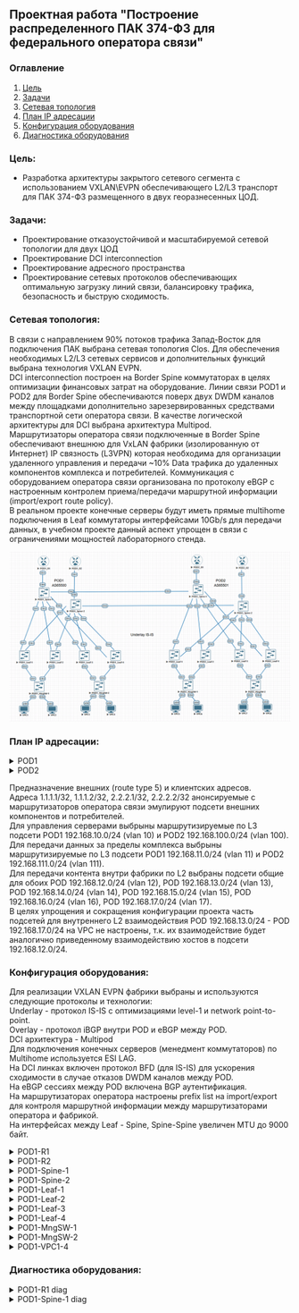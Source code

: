 ## Проектная работа "Построение распределенного ПАК 374-ФЗ для федерального оператора связи"

### Оглавление
1. [Цель](#цель)
2. [Задачи](#задачи)
3. [Сетевая топология](#Сетевая-топология)
4. [План IP адресации](#План-IP-адресации)
5. [Конфигурация оборудования](#Конфигурация-оборудования)
6. [Диагностика оборудования](#Диагностика-оборудования)

### Цель:
- Разработка архитектуры закрытого сетевого сегмента с использованием VXLAN\EVPN обеспечивающего L2/L3 транспорт для ПАК 374-ФЗ размещенного в двух георазнесенных ЦОД.

### Задачи:

- Проектирование отказоустойчивой и масштабируемой сетевой топологии для двух ЦОД
- Проектирование DCI interconnection 
- Проектирование адресного пространства
- Проектирование сетевых протоколов обеспечивающих оптимальную загрузку линий связи, балансировку трафика, безопасность и быструю сходимость.

### Сетевая топология:

В связи с направлением 90% потоков трафика Запад-Восток для подключения ПАК выбрана сетевая топология Clos. Для обеспечения необходимых L2/L3 сетевых сервисов и дополнительных функций выбрана технология VXLAN EVPN.<br>
DCI interconnection построен на Border Spine коммутаторах в целях оптимизации финансовых затрат на оборудование. Линии связи POD1 и POD2 для Border Spine обеспечиваются поверх двух DWDM каналов между площадками дополнительно зарезервированных средствами транспортной сети оператора связи. В качестве логической архитектуры для DCI выбрана архитектура Multipod.<br> 
Маршрутизаторы оператора связи подключенные в Border Spine обеспечивают внешнюю для VxLAN фабрики (изолированную от Интернет) IP связность (L3VPN) которая необходима для организации удаленного управления и передачи ~10% Data трафика до удаленных компонентов комплекса и потребителей. Коммуникация с оборудованием оператора связи организована по протоколу eBGP с настроенным контролем приема/передачи маршрутной информации (import/export route policy).<br> 
В реальном проекте конечные серверы будут иметь прямые multihome подключения в Leaf коммутаторы интерфейсами 10Gb/s для передачи данных, в учебном проекте данный аспект упрощен в связи с ограничениями мощностей лабораторного стенда.<br> 

![image](final_project.png)

### План IP адресации:

<details>
<summary> POD1 </summary>

Device|Interface|IP Address|Subnet Mask|Default GW
---|---|---|---|---
POD1-R-1|Lo1|1.1.1.1|255.255.255.255|-
-|Eth1|10.4.1.11|255.255.255.254|-
POD1-R-2|Lo1|1.1.1.2|255.255.255.255|-
-|Eth1|10.4.2.11|255.255.255.254|-
POD1-Spine-1|Lo1|10.0.1.0|255.255.255.255|-
-|Lo2|10.2.1.0|255.255.255.255|-
-|Eth1|10.4.1.0|255.255.255.254|-
-|Eth2|10.4.1.2|255.255.255.254|-
-|Eth3|10.4.1.4|255.255.255.254|-
-|Eth4|10.4.1.6|255.255.255.254|-
-|Eth5|10.4.1.8|255.255.255.254|-
-|Eth6|10.4.1.10|255.255.255.254|-
POD1-Spine-2|Lo1|10.0.2.0|255.255.255.255|-
-|Lo2|10.2.2.0|255.255.255.255|-
-|Eth1|10.4.2.0|255.255.255.254|-
-|Eth2|10.4.2.2|255.255.255.254|-
-|Eth3|10.4.2.4|255.255.255.254|-
-|Eth4|10.4.2.6|255.255.255.254|-
-|Eth5|10.4.2.8|255.255.255.254|-
-|Eth6|10.4.2.10|255.255.255.254|-
POD1-Leaf-1|Lo1|10.0.0.1|255.255.255.255|-
-|Lo2|10.2.0.1|255.255.255.255|-
-|Eth1|10.4.1.1|255.255.255.254|-
-|Eth2|10.4.2.1|255.255.255.254|-
-|vlan10|192.168.10.1|255.255.255.0|-
-|vlan11|192.168.11.1|255.255.255.0|-
POD1-Leaf-2|Lo1|10.0.0.2|255.255.255.255|-
-|Lo2|10.2.0.2|255.255.255.255|-
-|Eth1|10.4.1.3|255.255.255.254|-
-|Eth2|10.4.2.3|255.255.255.254|-
-|vlan10|192.168.10.1|255.255.255.0|-
-|vlan11|192.168.11.1|255.255.255.0|-
POD1-Leaf-3|Lo1|10.0.0.3|255.255.255.255|-
-|Lo2|10.2.0.3|255.255.255.255|-
-|Eth1|10.4.1.5|255.255.255.254|-
-|Eth2|10.4.2.5|255.255.255.254|-
-|vlan10|192.168.10.1|255.255.255.0|-
-|vlan11|192.168.11.1|255.255.255.0|-
POD1-Leaf-4|Lo1|10.0.0.4|255.255.255.255|-
-|Lo2|10.2.0.4|255.255.255.255|-
-|Eth1|10.4.1.7|255.255.255.254|-
-|Eth2|10.4.2.7|255.255.255.254|-
-|vlan10|192.168.10.1|255.255.255.0|-
-|vlan11|192.168.11.1|255.255.255.0|-
POD1-MngSW-1|vlan10|192.168.10.2|255.255.255.0|192.168.10.1
POD1-MngSW-2|vlan10|192.168.10.3|255.255.255.0|192.168.10.1
POD1-VPC1|Eth0|192.168.10.11|255.255.255.0|192.168.10.1
POD1-VPC2|Eth0|192.168.12.1|255.255.255.0|-
POD1-VPC3|Eth0|192.168.11.11|255.255.255.0|192.168.11.1
POD1-VPC4|Eth0|192.168.12.2|255.255.255.0|-
</details>

<details>
<summary> POD2 </summary>

Device|Interface|IP Address|Subnet Mask|Default GW
---|---|---|---|---
POD2-R-1|Lo1|2.2.2.1|255.255.255.255|-
-|Eth1|10.20.1.11|255.255.255.254|-
POD2-R-2|Lo1|2.2.2.2|255.255.255.255|-
-|Eth1|10.20.2.11|255.255.255.254|-
POD2-Spine-1|Lo1|10.16.1.0|255.255.255.255|-
-|Lo2|10.18.1.0|255.255.255.255|-
-|Eth1|10.20.1.0|255.255.255.254|-
-|Eth2|10.20.1.2|255.255.255.254|-
-|Eth3|10.20.1.4|255.255.255.254|-
-|Eth4|10.20.1.6|255.255.255.254|-
-|Eth5| 10.4.1.9|255.255.255.254|-
-|Eth6|10.20.1.10|255.255.255.254|-
POD2-Spine-2|Lo1|10.16.2.0|255.255.255.255|-
-|Lo2|10.18.2.0|255.255.255.255|-
-|Eth1|10.20.2.0|255.255.255.254|-
-|Eth2|10.20.2.2|255.255.255.254|-
-|Eth3|10.20.2.4|255.255.255.254|-
-|Eth4|10.20.2.6|255.255.255.254|-
-|Eth5|10.4.2.9|255.255.255.254|-
-|Eth6|10.20.2.10|255.255.255.254|-
POD2-Leaf-1|Lo1|10.16.0.1|255.255.255.255|-
-|Lo2|10.18.0.1|255.255.255.255|-
-|Eth1|10.20.1.1|255.255.255.254|-
-|Eth2|10.20.2.1|255.255.255.254|-
-|vlan100|192.168.100.1|255.255.255.0|-
-|vlan111|192.168.111.1|255.255.255.0|-
POD2-Leaf-2|Lo1|10.16.0.2|255.255.255.255|-
-|Lo2|10.18.0.2|255.255.255.255|-
-|Eth1|10.20.1.3|255.255.255.254|-
-|Eth2|10.20.2.3|255.255.255.254|-
-|vlan100|192.168.100.1|255.255.255.0|-
-|vlan111|192.168.111.1|255.255.255.0|-
POD2-Leaf-3|Lo1|10.16.0.3|255.255.255.255|-
-|Lo2|10.18.0.3|255.255.255.255|-
-|Eth1|10.20.1.5|255.255.255.254|-
-|Eth2|10.20.2.5|255.255.255.254|-
-|vlan100|192.168.100.1|255.255.255.0|-
-|vlan111|192.168.111.1|255.255.255.0|-
POD2-Leaf-4|Lo1|10.16.0.4|255.255.255.255|-
-|Lo2|10.18.0.4|255.255.255.255|-
-|Eth1|10.20.1.7|255.255.255.254|-
-|Eth2|10.20.2.7|255.255.255.254|-
-|vlan100|192.168.100.1|255.255.255.0|-
-|vlan111|192.168.111.1|255.255.255.0|-
POD2-MngSW-1|vlan100| 192.168.100.2|255.255.255.0| 192.168.100.1
POD2-MngSW-2|vlan100| 192.168.100.3|255.255.255.0| 192.168.100.1
POD2-VPC5|Eth0|192.168.100.11|255.255.255.0|192.168.100.1
POD2-VPC6|Eth0|192.168.12.3|255.255.255.0|-
POD2-VPC7|Eth0|192.168.111.11|255.255.255.0|192.168.111.1
POD2-VPC8|Eth0|192.168.12.4|255.255.255.0|-
</details>

Предназначение внешних (route type 5) и клиентских адресов.<br>
Адреса 1.1.1.1/32, 1.1.1.2/32, 2.2.2.1/32, 2.2.2.2/32 анонсируемые с маршрутизаторов оператора связи эмулируют подсети внешних компонентов и потребителей.<br>
Для управления серверами выбрыны маршрутизируемые по L3 подсети POD1 192.168.10.0/24 (vlan 10) и POD2 192.168.100.0/24 (vlan 100).<br>
Для передачи данных за пределы комплекса выбрыны маршрутизируемые по L3 подсети POD1 192.168.11.0/24 (vlan 11) и POD2 192.168.111.0/24 (vlan 111).<br>
Для передачи контента внутри фабрики по L2 выбраны подсети общие для обоих POD 192.168.12.0/24 (vlan 12), POD 192.168.13.0/24 (vlan 13), POD 192.168.14.0/24 (vlan 14), POD 192.168.15.0/24 (vlan 15), POD 192.168.16.0/24 (vlan 16), POD 192.168.17.0/24 (vlan 17).<br>
В целях упрощения и сокращения конфигурации проекта часть подсетей для внутреннего L2 взаимодействия POD 192.168.13.0/24 - POD 192.168.17.0/24 на VPC не настроены, т.к. их взаимодействие будет аналогично приведенному взаимодействию хостов в подсети 192.168.12.0/24.<br>

### Конфигурация оборудования:

Для реализации VXLAN EVPN фабрики выбраны и используются следующие протоколы и технологии:<br>
Underlay - протокол IS-IS с оптимизациями level-1 и network point-to-point.<br>
Overlay - протокол iBGP внутри POD и eBGP между POD.<br>
DCI архитектура - Multipod<br>
Для подключения конечных серверов (менедмент коммутаторов) по Multihome используется ESI LAG.<br>
На DCI линках включен протокол BFD (для IS-IS) для ускорения сходимости в случае отказов DWDM каналов между POD.<br>
На eBGP сессиях между POD включена BGP аутентификация.<br>
На маршрутизаторах оператора настроены prefix list на import/export для контроля маршрутной информации между маршрутизаторами оператора и фабрикой.<br>
На интерфейсах между Leaf - Spine, Spine-Spine увеличен MTU до 9000 байт.<br>

<details>
<summary> POD1-R1 </summary>
 
 ```
POD1-R1#show running-config 
! Command: show running-config
! device: POD1-R1 (vEOS-lab, EOS-4.29.2F)
!
! boot system flash:/vEOS-lab.swi
!
no aaa root
!
transceiver qsfp default-mode 4x10G
!
service routing protocols model multi-agent
!
hostname POD1-R1
!
spanning-tree mode mstp
!
interface Ethernet1
   description POD1-Spine-1 | Eth6
   no switchport
   ip address 10.4.1.11/31
!
interface Ethernet2
!
interface Ethernet3
!
interface Ethernet4
!
interface Ethernet5
!
interface Ethernet6
!
interface Ethernet7
!
interface Ethernet8
!
interface Loopback1
   ip address 1.1.1.1/32
!
interface Management1
!
ip routing
!
ip prefix-list routed_net_PAK374_in seq 10 permit 192.168.10.0/24 le 32
ip prefix-list routed_net_PAK374_in seq 20 permit 192.168.11.0/24 le 32
ip prefix-list routed_net_PAK374_in seq 30 permit 192.168.111.0/24 le 32
ip prefix-list routed_net_PAK374_in seq 40 permit 192.168.100.0/24 le 32
ip prefix-list routed_net_PAK374_out seq 10 permit 1.1.1.1/32
!
router bgp 31133
   router-id 1.1.1.1
   neighbor 10.4.1.10 remote-as 65500
   neighbor 10.4.1.10 description to_POD1-Spine-1
   !
   address-family ipv4
      neighbor 10.4.1.10 activate
      neighbor 10.4.1.10 prefix-list routed_net_PAK374_in in
      neighbor 10.4.1.10 prefix-list routed_net_PAK374_out out
      network 1.1.1.1/32
!
end
```
</details>
<details>
<summary> POD1-R2 </summary>
 
 ```
POD1-R2#show running-config 
! Command: show running-config
! device: POD1-R2 (vEOS-lab, EOS-4.29.2F)
!
! boot system flash:/vEOS-lab.swi
!
no aaa root
!
transceiver qsfp default-mode 4x10G
!
service routing protocols model multi-agent
!
hostname POD1-R2
!
spanning-tree mode mstp
!
interface Ethernet1
   description POD1-Spine-2 | Eth6
   no switchport
   ip address 10.4.2.11/31
!
interface Ethernet2
!
interface Ethernet3
!
interface Ethernet4
!
interface Ethernet5
!
interface Ethernet6
!
interface Ethernet7
!
interface Ethernet8
!
interface Loopback1
   ip address 1.1.1.2/32
!
interface Management1
!
ip routing
!
ip prefix-list routed_net_PAK374_in seq 10 permit 192.168.10.0/24 le 32
ip prefix-list routed_net_PAK374_in seq 20 permit 192.168.11.0/24 le 32
ip prefix-list routed_net_PAK374_in seq 30 permit 192.168.111.0/24 le 32
ip prefix-list routed_net_PAK374_in seq 40 permit 192.168.100.0/24 le 32
ip prefix-list routed_net_PAK374_out seq 10 permit 1.1.1.2/32
!
router bgp 31133
   router-id 1.1.1.2
   neighbor 10.4.2.10 remote-as 65500
   neighbor 10.4.2.10 description to_POD1-Spine-2
   !
   address-family ipv4
      neighbor 10.4.2.10 activate
      neighbor 10.4.2.10 prefix-list routed_net_PAK374_in in
      neighbor 10.4.2.10 prefix-list routed_net_PAK374_out out
      network 1.1.1.2/32
!
end
```
</details>
<details>
<summary> POD1-Spine-1 </summary>
 
 ```
POD1-Spine-1#show running-config 
! Command: show running-config
! device: POD1-Spine-1 (vEOS-lab, EOS-4.29.2F)
!
! boot system flash:/vEOS-lab.swi
!
no aaa root
!
transceiver qsfp default-mode 4x10G
!
service routing protocols model multi-agent
!
hostname POD1-Spine-1
!
spanning-tree mode mstp
!
vrf instance vrf-vxlan
!
interface Ethernet1
   description POD1-Leaf-1 | Eth1
   mtu 9000
   no switchport
   ip address 10.4.1.0/31
   isis enable Underlay
   isis network point-to-point
!
interface Ethernet2
   description POD1-Leaf-2 | Eth1
   mtu 9000
   no switchport
   ip address 10.4.1.2/31
   isis enable Underlay
   isis network point-to-point
!
interface Ethernet3
   description POD1-Leaf-3 | Eth1
   mtu 9000
   no switchport
   ip address 10.4.1.4/31
   isis enable Underlay
   isis network point-to-point
!
interface Ethernet4
   description POD1-Leaf-4 | Eth1
   mtu 9000
   no switchport
   ip address 10.4.1.6/31
   isis enable Underlay
   isis network point-to-point
!
interface Ethernet5
   description POD2-Spine-1 | Eth5
   mtu 9000
   no switchport
   ip address 10.4.1.8/31
   isis enable Underlay
   isis bfd
   isis network point-to-point
!
interface Ethernet6
   description POD1-R-1 | Eth1
   no switchport
   vrf vrf-vxlan
   ip address 10.4.1.10/31
!
interface Ethernet7
!
interface Ethernet8
!
interface Loopback1
   description underlay
   ip address 10.0.1.0/32
   isis enable Underlay
   isis passive
!
interface Loopback2
   description overlay
   ip address 10.2.1.0/32
   isis enable Underlay
   isis passive
!
interface Management1
!
interface Vxlan1
   vxlan source-interface Loopback2
   vxlan udp-port 4789
   vxlan vrf vrf-vxlan vni 50000
   vxlan learn-restrict any
!
ip routing
ip routing vrf vrf-vxlan
!
router bgp 65500
   neighbor EVPN-OVERLAY peer group
   neighbor EVPN-OVERLAY remote-as 65500
   neighbor EVPN-OVERLAY update-source Loopback2
   neighbor EVPN-OVERLAY description Leaf's
   neighbor EVPN-OVERLAY route-reflector-client
   neighbor EVPN-OVERLAY send-community extended
   neighbor 10.2.0.1 peer group EVPN-OVERLAY
   neighbor 10.2.0.2 peer group EVPN-OVERLAY
   neighbor 10.2.0.3 peer group EVPN-OVERLAY
   neighbor 10.2.0.4 peer group EVPN-OVERLAY
   neighbor 10.18.1.0 remote-as 65501
   neighbor 10.18.1.0 next-hop-unchanged
   neighbor 10.18.1.0 update-source Loopback2
   neighbor 10.18.1.0 description to_POD2-Spine-1
   neighbor 10.18.1.0 ebgp-multihop 3
   neighbor 10.18.1.0 password 7 yQpyPEcxlArE4k52fv+jfA==
   neighbor 10.18.1.0 send-community extended
   !
   address-family evpn
      neighbor EVPN-OVERLAY activate
      neighbor 10.18.1.0 activate
   !
   address-family ipv4
      neighbor 10.4.1.11 activate
   !
   vrf vrf-vxlan
      rd 10.2.1.0:1
      route-target import evpn 1:50000
      route-target export evpn 1:50000
      neighbor 10.4.1.11 remote-as 31133
      neighbor 10.4.1.11 description to_POD1-R-1
      redistribute connected
!
router isis Underlay
   net 49.0052.0100.0000.1000.00
   is-type level-1
   !
   address-family ipv4 unicast
!
end
```
</details>
<details>
<summary> POD1-Spine-2 </summary>
 
 ```
POD1-Spine-2#show running-config 
! Command: show running-config
! device: POD1-Spine-2 (vEOS-lab, EOS-4.29.2F)
!
! boot system flash:/vEOS-lab.swi
!
no aaa root
!
transceiver qsfp default-mode 4x10G
!
service routing protocols model multi-agent
!
hostname POD1-Spine-2
!
spanning-tree mode mstp
!
vrf instance vrf-vxlan
!
interface Ethernet1
   description POD1-Leaf-1 | Eth2
   mtu 9000
   no switchport
   ip address 10.4.2.0/31
   isis enable Underlay
   isis network point-to-point
!
interface Ethernet2
   description POD1-Leaf-2 | Eth2
   mtu 9000
   no switchport
   ip address 10.4.2.2/31
   isis enable Underlay
   isis network point-to-point
!
interface Ethernet3
   description POD1-Leaf-3 | Eth2
   mtu 9000
   no switchport
   ip address 10.4.2.4/31
   isis enable Underlay
   isis network point-to-point
!
interface Ethernet4
   description POD1-Leaf-4 | Eth2
   mtu 9000
   no switchport
   ip address 10.4.2.6/31
   isis enable Underlay
   isis network point-to-point
!
interface Ethernet5
   description POD2-Spine-2 | Eth5
   mtu 9000
   no switchport
   ip address 10.4.2.8/31
   isis enable Underlay
   isis bfd
   isis network point-to-point
!
interface Ethernet6
   description POD1-R2 | Eth1
   no switchport
   vrf vrf-vxlan
   ip address 10.4.2.10/31
!
interface Ethernet7
!
interface Ethernet8
!
interface Loopback1
   description Underlay
   ip address 10.0.2.0/32
   isis enable Underlay
   isis passive
!
interface Loopback2
   description Overlay
   ip address 10.2.2.0/32
   isis enable Underlay
   isis passive
!
interface Management1
!
interface Vxlan1
   vxlan source-interface Loopback2
   vxlan udp-port 4789
   vxlan vrf vrf-vxlan vni 50000
   vxlan learn-restrict any
!
ip routing
ip routing vrf vrf-vxlan
!
router bgp 65500
   neighbor EVPN-OVERLAY peer group
   neighbor EVPN-OVERLAY remote-as 65500
   neighbor EVPN-OVERLAY update-source Loopback2
   neighbor EVPN-OVERLAY description Leaf's
   neighbor EVPN-OVERLAY route-reflector-client
   neighbor EVPN-OVERLAY send-community extended
   neighbor 10.2.0.1 peer group EVPN-OVERLAY
   neighbor 10.2.0.2 peer group EVPN-OVERLAY
   neighbor 10.2.0.3 peer group EVPN-OVERLAY
   neighbor 10.2.0.4 peer group EVPN-OVERLAY
   neighbor 10.18.2.0 remote-as 65501
   neighbor 10.18.2.0 next-hop-unchanged
   neighbor 10.18.2.0 update-source Loopback2
   neighbor 10.18.2.0 description to_POD2-Spine-2
   neighbor 10.18.2.0 ebgp-multihop 3
   neighbor 10.18.2.0 password 7 xj1WqXRog2AhV2x9eLWo8Q==
   neighbor 10.18.2.0 send-community extended
   !
   address-family evpn
      neighbor EVPN-OVERLAY activate
      neighbor 10.18.2.0 activate
   !
   address-family ipv4
      neighbor 10.4.2.11 activate
   !
   vrf vrf-vxlan
      rd 10.2.2.0:1
      route-target import evpn 1:50000
      route-target export evpn 1:50000
      neighbor 10.4.2.11 remote-as 31133
      neighbor 10.4.2.11 description to_POD1-R-1
      redistribute connected
!
router isis Underlay
   net 49.0052.0100.0000.2000.00
   is-type level-1
   !
   address-family ipv4 unicast
!
end
```
</details>
<details>
<summary> POD1-Leaf-1 </summary>
 
 ```
POD1-Leaf-1#show running-config 
! Command: show running-config
! device: POD1-Leaf-1 (vEOS-lab, EOS-4.29.2F)
!
! boot system flash:/vEOS-lab.swi
!
no aaa root
!
transceiver qsfp default-mode 4x10G
!
service routing protocols model multi-agent
!
hostname POD1-Leaf-1
!
spanning-tree mode mstp
!
vlan 10
   name POD1_Management
!
vlan 11
   name POD1_Data538
!
vlan 12
   name Data374_1
!
vlan 13
   name Data374_2
!
vlan 14
   name Data374_3
!
vlan 15
   name Data374_4
!
vlan 16
   name Data374_5
!
vlan 17
   name Data374_6
!
vrf instance vrf-vxlan
!
interface Port-Channel1
   switchport trunk allowed vlan 10-17
   switchport mode trunk
   !
   evpn ethernet-segment
      identifier 00cc:cccc:cccc:cccc:cccc
      route-target import cc:cc:cc:cc:cc:cc
   lacp system-id 1111.1111.1111
!
interface Ethernet1
   description POD1-Spine-1 | Eth1
   mtu 9000
   no switchport
   ip address 10.4.1.1/31
   isis enable Underlay
   isis network point-to-point
!
interface Ethernet2
   description POD1-Spine-2 | Eth1
   mtu 9000
   no switchport
   ip address 10.4.2.1/31
   isis enable Underlay
   isis network point-to-point
!
interface Ethernet3
   description POD1-MngSW-1 | Eth1
   channel-group 1 mode active
   lacp timer fast
!
interface Ethernet4
!
interface Ethernet5
!
interface Ethernet6
!
interface Ethernet7
!
interface Ethernet8
!
interface Loopback1
   description underlay
   ip address 10.0.0.1/32
   isis enable Underlay
   isis passive
!
interface Loopback2
   description Overlay
   ip address 10.2.0.1/32
   isis enable Underlay
   isis passive
!
interface Management1
!
interface Vlan10
   vrf vrf-vxlan
   ip address virtual 192.168.10.1/24
!
interface Vlan11
   vrf vrf-vxlan
   ip address virtual 192.168.11.1/24
!
interface Vxlan1
   vxlan source-interface Loopback2
   vxlan udp-port 4789
   vxlan vlan 10 vni 1010
   vxlan vlan 11 vni 1011
   vxlan vlan 12 vni 1012
   vxlan vlan 13 vni 1013
   vxlan vlan 14 vni 1014
   vxlan vlan 15 vni 1015
   vxlan vlan 16 vni 1016
   vxlan vlan 17 vni 1017
   vxlan vrf vrf-vxlan vni 50000
   vxlan learn-restrict any
!
ip virtual-router mac-address 00:00:11:22:33:44
!
ip routing
ip routing vrf vrf-vxlan
!
router bgp 65500
   neighbor EVPN-OVERLAY peer group
   neighbor EVPN-OVERLAY remote-as 65500
   neighbor EVPN-OVERLAY update-source Loopback2
   neighbor EVPN-OVERLAY send-community extended
   neighbor 10.2.1.0 peer group EVPN-OVERLAY
   neighbor 10.2.2.0 peer group EVPN-OVERLAY
   !
   vlan 10
      rd 10.2.0.1:1010
      route-target both 1010:1010
      redistribute learned
   !
   vlan 11
      rd 10.2.0.1:1011
      route-target both 1011:1011
      redistribute learned
   !
   vlan 12
      rd 10.2.0.1:1012
      route-target both 1012:1012
      redistribute learned
   !
   vlan 13
      rd 10.2.0.1:1013
      route-target both 1013:1013
      redistribute learned
   !
   vlan 14
      rd 10.2.0.1:1014
      route-target both 1014:1014
      redistribute learned
   !
   vlan 15
      rd 10.2.0.1:1015
      route-target both 1015:1015
      redistribute learned
   !
   vlan 16
      rd 10.2.0.1:1016
      route-target both 1016:1016
      redistribute learned
   !
   vlan 17
      rd 10.2.0.1:1017
      route-target both 1017:1017
      redistribute learned
   !
   address-family evpn
      neighbor EVPN-OVERLAY activate
   !
   vrf vrf-vxlan
      rd 10.2.0.1:1
      route-target import evpn 1:50000
      route-target export evpn 1:50000
      redistribute connected
!
router isis Underlay
   net 49.0052.0100.0000.0001.00
   is-type level-1
   !
   address-family ipv4 unicast
!
end
```
</details>
<details>
<summary> POD1-Leaf-2 </summary>
 
 ```
POD1-Leaf-2#show running-config 
! Command: show running-config
! device: POD1-Leaf-2 (vEOS-lab, EOS-4.29.2F)
!
! boot system flash:/vEOS-lab.swi
!
no aaa root
!
transceiver qsfp default-mode 4x10G
!
service routing protocols model multi-agent
!
hostname POD1-Leaf-2
!
spanning-tree mode mstp
!
vlan 10
   name POD1_Management
!
vlan 11
   name POD1_Data538
!
vlan 12
   name Data374_1
!
vlan 13
   name Data374_2
!
vlan 14
   name Data374_3
!
vlan 15
   name Data374_4
!
vlan 16
   name Data374_5
!
vlan 17
   name Data374_6
!
vrf instance vrf-vxlan
!
interface Port-Channel1
   switchport trunk allowed vlan 10-17
   switchport mode trunk
   !
   evpn ethernet-segment
      identifier 00cc:cccc:cccc:cccc:cccc
      route-target import cc:cc:cc:cc:cc:cc
   lacp system-id 1111.1111.1111
!
interface Ethernet1
   description POD1-Spine-1 | Eth2
   mtu 9000
   no switchport
   ip address 10.4.1.3/31
   isis enable Underlay
   isis network point-to-point
!
interface Ethernet2
   description POD1-Spine-2 | Eth2
   mtu 9000
   no switchport
   ip address 10.4.2.3/31
   isis enable Underlay
   isis network point-to-point
!
interface Ethernet3
   description POD1-MngSW-1 | Eth2
   channel-group 1 mode active
   lacp timer fast
!
interface Ethernet4
!
interface Ethernet5
!
interface Ethernet6
!
interface Ethernet7
!
interface Ethernet8
!
interface Loopback1
   description underlay
   ip address 10.0.0.2/32
   isis enable Underlay
   isis passive
!
interface Loopback2
   description Overlay
   ip address 10.2.0.2/32
   isis enable Underlay
   isis passive
!
interface Management1
!
interface Vlan10
   vrf vrf-vxlan
   ip address virtual 192.168.10.1/24
!
interface Vlan11
   vrf vrf-vxlan
   ip address virtual 192.168.11.1/24
!
interface Vxlan1
   vxlan source-interface Loopback2
   vxlan udp-port 4789
   vxlan vlan 10 vni 1010
   vxlan vlan 11 vni 1011
   vxlan vlan 12 vni 1012
   vxlan vlan 13 vni 1013
   vxlan vlan 14 vni 1014
   vxlan vlan 15 vni 1015
   vxlan vlan 16 vni 1016
   vxlan vlan 17 vni 1017
   vxlan vrf vrf-vxlan vni 50000
   vxlan learn-restrict any
!
ip virtual-router mac-address 00:00:11:22:33:44
!
ip routing
ip routing vrf vrf-vxlan
!
router bgp 65500
   neighbor EVPN-OVERLAY peer group
   neighbor EVPN-OVERLAY remote-as 65500
   neighbor EVPN-OVERLAY update-source Loopback2
   neighbor EVPN-OVERLAY send-community extended
   neighbor 10.2.1.0 peer group EVPN-OVERLAY
   neighbor 10.2.2.0 peer group EVPN-OVERLAY
   !
   vlan 10
      rd 10.2.0.2:1010
      route-target both 1010:1010
      redistribute learned
   !
   vlan 11
      rd 10.2.0.2:1011
      route-target both 1011:1011
      redistribute learned
   !
   vlan 12
      rd 10.2.0.2:1012
      route-target both 1012:1012
      redistribute learned
   !
   vlan 13
      rd 10.2.0.2:1013
      route-target both 1013:1013
      redistribute learned
   !
   vlan 14
      rd 10.2.0.2:1014
      route-target both 1014:1014
      redistribute learned
   !
   vlan 15
      rd 10.2.0.2:1015
      route-target both 1015:1015
      redistribute learned
   !
   vlan 16
      rd 10.2.0.2:1016
      route-target both 1016:1016
      redistribute learned
   !
   vlan 17
      rd 10.2.0.2:1017
      route-target both 1017:1017
      redistribute learned
   !
   address-family evpn
      neighbor EVPN-OVERLAY activate
   !
   vrf vrf-vxlan
      rd 10.2.0.2:1
      route-target import evpn 1:50000
      route-target export evpn 1:50000
      redistribute connected
!
router isis Underlay
   net 49.0052.0100.0000.0002.00
   is-type level-1
   !
   address-family ipv4 unicast
!
end
```
</details>
<details>
<summary> POD1-Leaf-3 </summary>
 
 ```
POD1-Leaf-3#show running-config 
! Command: show running-config
! device: POD1-Leaf-3 (vEOS-lab, EOS-4.29.2F)
!
! boot system flash:/vEOS-lab.swi
!
no aaa root
!
transceiver qsfp default-mode 4x10G
!
service routing protocols model multi-agent
!
hostname POD1-Leaf-3
!
spanning-tree mode mstp
!
vlan 10
   name POD1_Management
!
vlan 11
   name POD1_Data538
!
vlan 12
   name Data374_1
!
vlan 13
   name Data374_2
!
vlan 14
   name Data374_3
!
vlan 15
   name Data374_4
!
vlan 16
   name Data374_5
!
vlan 17
   name Data374_6
!
vrf instance vrf-vxlan
!
interface Port-Channel1
   switchport trunk allowed vlan 10-17
   switchport mode trunk
   !
   evpn ethernet-segment
      identifier 00ee:eeee:eeee:eeee:eeee
      route-target import ee:ee:ee:ee:ee:ee
   lacp system-id 1111.0000.1111
!
interface Port-Channel2
!
interface Ethernet1
   description POD1-Spine-1 | Eth3
   mtu 9000
   no switchport
   ip address 10.4.1.5/31
   isis enable Underlay
   isis network point-to-point
!
interface Ethernet2
   description POD1-Spine-2 | Eth3
   mtu 9000
   no switchport
   ip address 10.4.2.5/31
   isis enable Underlay
   isis network point-to-point
!
interface Ethernet3
   description POD1-MngSW-2 | Eth1
   channel-group 1 mode active
   lacp timer fast
!
interface Ethernet4
!
interface Ethernet5
!
interface Ethernet6
!
interface Ethernet7
!
interface Ethernet8
!
interface Loopback1
   description underlay
   ip address 10.0.0.3/32
   isis enable Underlay
   isis passive
!
interface Loopback2
   description Overlay
   ip address 10.2.0.3/32
   isis enable Underlay
   isis passive
!
interface Management1
!
interface Vlan10
   vrf vrf-vxlan
   ip address virtual 192.168.10.1/24
!
interface Vlan11
   vrf vrf-vxlan
   ip address virtual 192.168.11.1/24
!
interface Vxlan1
   vxlan source-interface Loopback2
   vxlan udp-port 4789
   vxlan vlan 10 vni 1010
   vxlan vlan 11 vni 1011
   vxlan vlan 12 vni 1012
   vxlan vlan 13 vni 1013
   vxlan vlan 14 vni 1014
   vxlan vlan 15 vni 1015
   vxlan vlan 16 vni 1016
   vxlan vlan 17 vni 1017
   vxlan vrf vrf-vxlan vni 50000
   vxlan learn-restrict any
!
ip virtual-router mac-address 00:00:11:22:33:44
!
ip routing
ip routing vrf vrf-vxlan
!
router bgp 65500
   neighbor EVPN-OVERLAY peer group
   neighbor EVPN-OVERLAY remote-as 65500
   neighbor EVPN-OVERLAY update-source Loopback2
   neighbor EVPN-OVERLAY send-community extended
   neighbor 10.2.1.0 peer group EVPN-OVERLAY
   neighbor 10.2.2.0 peer group EVPN-OVERLAY
   !
   vlan 10
      rd 10.2.0.3:1010
      route-target both 1010:1010
      redistribute learned
   !
   vlan 11
      rd 10.2.0.3:1011
      route-target both 1011:1011
      redistribute learned
   !
   vlan 12
      rd 10.2.0.3:1012
      route-target both 1012:1012
      redistribute learned
   !
   vlan 13
      rd 10.2.0.3:1013
      route-target both 1013:1013
      redistribute learned
   !
   vlan 14
      rd 10.2.0.3:1014
      route-target both 1014:1014
      redistribute learned
   !
   vlan 15
      rd 10.2.0.3:1015
      route-target both 1015:1015
      redistribute learned
   !
   vlan 16
      rd 10.2.0.3:1016
      route-target both 1016:1016
      redistribute learned
   !
   vlan 17
      rd 10.2.0.3:1017
      route-target both 1017:1017
      redistribute learned
   !
   address-family evpn
      neighbor EVPN-OVERLAY activate
   !
   vrf vrf-vxlan
      rd 10.2.0.3:1
      route-target import evpn 1:50000
      route-target export evpn 1:50000
      redistribute connected
!
router isis Underlay
   net 49.0052.0100.0000.0003.00
   is-type level-1
   !
   address-family ipv4 unicast
!
end
```
</details>
<details>
<summary> POD1-Leaf-4 </summary>
 
 ```
POD1-Leaf-4#show run
! Command: show running-config
! device: POD1-Leaf-4 (vEOS-lab, EOS-4.29.2F)
!
! boot system flash:/vEOS-lab.swi
!
no aaa root
!
transceiver qsfp default-mode 4x10G
!
service routing protocols model multi-agent
!
hostname POD1-Leaf-4
!
spanning-tree mode mstp
!
vlan 10
   name POD1_Management
!
vlan 11
   name POD1_Data538
!
vlan 12
   name Data374_1
!
vlan 13
   name Data374_2
!
vlan 14
   name Data374_3
!
vlan 15
   name Data374_4
!
vlan 16
   name Data374_5
!
vlan 17
   name Data374_6
!
vrf instance vrf-vxlan
!
interface Port-Channel1
   switchport trunk allowed vlan 10-17
   switchport mode trunk
   !
   evpn ethernet-segment
      identifier 00ee:eeee:eeee:eeee:eeee
      route-target import ee:ee:ee:ee:ee:ee
   lacp system-id 1111.0000.1111
!
interface Port-Channel2
!
interface Ethernet1
   description POD1-Spine-1 | Eth4
   mtu 9000
   no switchport
   ip address 10.4.1.7/31
   isis enable Underlay
   isis network point-to-point
!
interface Ethernet2
   description POD1-Spine-2 | Eth4
   mtu 9000
   no switchport
   ip address 10.4.2.7/31
   isis enable Underlay
   isis network point-to-point
!
interface Ethernet3
   description POD1-MngSW-2 | Eth2
   channel-group 1 mode active
   lacp timer fast
!
interface Ethernet4
!
interface Ethernet5
!
interface Ethernet6
!
interface Ethernet7
!
interface Ethernet8
!
interface Loopback1
   description underlay
   ip address 10.0.0.4/32
   isis enable Underlay
   isis passive
!
interface Loopback2
   description Overlay
   ip address 10.2.0.4/32
   isis enable Underlay
   isis passive
!
interface Management1
!
interface Vlan10
   vrf vrf-vxlan
   ip address virtual 192.168.10.1/24
!
interface Vlan11
   vrf vrf-vxlan
   ip address virtual 192.168.11.1/24
!
interface Vxlan1
   vxlan source-interface Loopback2
   vxlan udp-port 4789
   vxlan vlan 10 vni 1010
   vxlan vlan 11 vni 1011
   vxlan vlan 12 vni 1012
   vxlan vlan 13 vni 1013
   vxlan vlan 14 vni 1014
   vxlan vlan 15 vni 1015
   vxlan vlan 16 vni 1016
   vxlan vlan 17 vni 1017
   vxlan vrf vrf-vxlan vni 50000
   vxlan learn-restrict any
!
ip virtual-router mac-address 00:00:11:22:33:44
!
ip routing
ip routing vrf vrf-vxlan
!
router bgp 65500
   neighbor EVPN-OVERLAY peer group
   neighbor EVPN-OVERLAY remote-as 65500
   neighbor EVPN-OVERLAY update-source Loopback2
   neighbor EVPN-OVERLAY send-community extended
   neighbor 10.2.1.0 peer group EVPN-OVERLAY
   neighbor 10.2.2.0 peer group EVPN-OVERLAY
   !
   vlan 10
      rd 10.2.0.4:1010
      route-target both 1010:1010
      redistribute learned
   !
   vlan 11
      rd 10.2.0.4:1011
      route-target both 1011:1011
      redistribute learned
   !
   vlan 12
      rd 10.2.0.4:1012
      route-target both 1012:1012
      redistribute learned
   !
   vlan 13
      rd 10.2.0.4:1013
      route-target both 1013:1013
      redistribute learned
   !
   vlan 14
      rd 10.2.0.4:1014
      route-target both 1014:1014
      redistribute learned
   !
   vlan 15
      rd 10.2.0.4:1015
      route-target both 1015:1015
      redistribute learned
   !
   vlan 16
      rd 10.2.0.4:1016
      route-target both 1016:1016
      redistribute learned
   !
   vlan 17
      rd 10.2.0.4:1017
      route-target both 1017:1017
      redistribute learned
   !
   address-family evpn
      neighbor EVPN-OVERLAY activate
   !
   vrf vrf-vxlan
      rd 10.2.0.4:1
      route-target import evpn 1:50000
      route-target export evpn 1:50000
      redistribute connected
!
router isis Underlay
   net 49.0052.0100.0000.0004.00
   is-type level-1
   !
   address-family ipv4 unicast
!
end
```
</details>
<details>
<summary> POD1-MngSW-1 </summary>
 
 ```
POD1-MngSW-1#sh running-config 
! Command: show running-config
! device: POD1-MngSW-1 (vEOS-lab, EOS-4.29.2F)
!
! boot system flash:/vEOS-lab.swi
!
no aaa root
!
transceiver qsfp default-mode 4x10G
!
service routing protocols model ribd
!
hostname POD1-MngSW-1
!
spanning-tree mode mstp
!
vlan 10
   name POD1_Management
!
vlan 11
   name POD1_Data538
!
vlan 12
   name Data374_1
!
vlan 13
   name Data374_2
!
vlan 14
   name Data374_3
!
vlan 15
   name Data374_4
!
vlan 16
   name Data374_5
!
vlan 17
   name Data374_6
!
interface Port-Channel1
   switchport trunk allowed vlan 10-17
   switchport mode trunk
!
interface Ethernet1
   description POD1-Leaf-1 | Eth3
   channel-group 1 mode active
   lacp timer fast
!
interface Ethernet2
   description POD1-Leaf-2 | Eth3
   channel-group 1 mode active
   lacp timer fast
!
interface Ethernet3
   switchport access vlan 10
!
interface Ethernet4
   switchport access vlan 12
!
interface Ethernet5
!
interface Ethernet6
!
interface Ethernet7
!
interface Ethernet8
!
interface Management1
!
interface Vlan10
   ip address 192.168.10.2/24
!
no ip routing
!
ip route 0.0.0.0/0 192.168.10.1
!
end
```
</details>

<details>
<summary> POD1-MngSW-2 </summary>
 
 ```
POD1-MngSW-2#show running-config 
! Command: show running-config
! device: POD1-MngSW-2 (vEOS-lab, EOS-4.29.2F)
!
! boot system flash:/vEOS-lab.swi
!
no aaa root
!
transceiver qsfp default-mode 4x10G
!
service routing protocols model ribd
!
hostname POD1-MngSW-2
!
spanning-tree mode mstp
!
vlan 10
   name POD1_Management
!
vlan 11
   name POD1_Data538
!
vlan 12
   name Data374_1
!
vlan 13
   name Data374_2
!
vlan 14
   name Data374_3
!
vlan 15
   name Data374_4
!
vlan 16
   name Data374_5
!
vlan 17
   name Data374_6
!
interface Port-Channel1
   switchport trunk allowed vlan 10-17
   switchport mode trunk
!
interface Ethernet1
   description POD1-Leaf-3 | Eth3
   channel-group 1 mode active
!
interface Ethernet2
   description POD1-Leaf-4 | Eth3
   channel-group 1 mode active
!
interface Ethernet3
   switchport access vlan 11
!
interface Ethernet4
   switchport access vlan 12
!
interface Ethernet5
!
interface Ethernet6
!
interface Ethernet7
!
interface Ethernet8
!
interface Management1
!
interface Vlan10
   ip address 192.168.10.3/24
!
ip routing
!
ip route 0.0.0.0/0 192.168.10.1
!
end
```
</details>
<details>
<summary> POD1-VPC1-4 </summary>
 
 ```
P1VPC1> show ip

NAME        : P1VPC1[1]
IP/MASK     : 192.168.10.11/24
GATEWAY     : 192.168.10.1
DNS         : 
MAC         : 00:50:79:66:68:15
LPORT       : 20000
RHOST:PORT  : 127.0.0.1:30000
MTU         : 1500

P1VPC2> show ip 

NAME        : P1VPC2[1]
IP/MASK     : 192.168.12.1/24
GATEWAY     : 255.255.255.0
DNS         : 
MAC         : 00:50:79:66:68:16
LPORT       : 20000
RHOST:PORT  : 127.0.0.1:30000
MTU         : 1500

P1VPC3> show ip

NAME        : P1VPC3[1]
IP/MASK     : 192.168.11.11/24
GATEWAY     : 192.168.11.1
DNS         : 
MAC         : 00:50:79:66:68:17
LPORT       : 20000
RHOST:PORT  : 127.0.0.1:30000
MTU         : 1500

P1VPC4> show ip

NAME        : P1VPC4[1]
IP/MASK     : 192.168.12.2/24
GATEWAY     : 255.255.255.0
DNS         : 
MAC         : 00:50:79:66:68:18
LPORT       : 20000
RHOST:PORT  : 127.0.0.1:30000
MTU         : 1500
```
</details>

### Диагностика оборудования:

<details>
<summary> POD1-R1 diag </summary>
 
 ```
POD1-R1#show bgp summary
BGP summary information for VRF default
Router identifier 1.1.1.1, local AS number 31133
Neighbor           AS Session State AFI/SAFI                AFI/SAFI State   NLRI Rcd   NLRI Acc
--------- ----------- ------------- ----------------------- -------------- ---------- ----------
10.4.1.10       65500 Established   IPv4 Unicast            Negotiated              8          6

POD1-R1#show bgp neighbors 10.4.1.10 received-routes
BGP routing table information for VRF default
Router identifier 1.1.1.1, local AS number 31133
Route status codes: s - suppressed contributor, * - valid, > - active, E - ECMP head, e - ECMP
                    S - Stale, c - Contributing to ECMP, b - backup, L - labeled-unicast
                    % - Pending BGP convergence
Origin codes: i - IGP, e - EGP, ? - incomplete
RPKI Origin Validation codes: V - valid, I - invalid, U - unknown
AS Path Attributes: Or-ID - Originator ID, C-LST - Cluster List, LL Nexthop - Link Local Nexthop

          Network                Next Hop              Metric  AIGP       LocPref Weight  Path
          10.4.1.10/31           10.4.1.10             -       -          -       -       65500 i
          10.20.1.10/31          10.4.1.10             -       -          -       -       65500 65501 i
 * >      192.168.10.0/24        10.4.1.10             -       -          -       -       65500 i
 * >      192.168.10.2/32        10.4.1.10             -       -          -       -       65500 i
 * >      192.168.10.3/32        10.4.1.10             -       -          -       -       65500 i
 * >      192.168.10.11/32       10.4.1.10             -       -          -       -       65500 i
 * >      192.168.11.0/24        10.4.1.10             -       -          -       -       65500 i
 * >      192.168.11.11/32       10.4.1.10             -       -          -       -       65500 i
 * >      192.168.100.0/24       10.4.1.10             -       -          -       -       65500 65501 i
 * >      192.168.100.3/32       10.4.1.10             -       -          -       -       65500 65501 i
 * >      192.168.100.11/32      10.4.1.10             -       -          -       -       65500 65501 i
 * >      192.168.111.0/24       10.4.1.10             -       -          -       -       65500 65501 i

POD1-R1#show bgp neighbors 10.4.1.10 advertised-routes
BGP routing table information for VRF default
Router identifier 1.1.1.1, local AS number 31133
Route status codes: s - suppressed contributor, * - valid, > - active, E - ECMP head, e - ECMP
                    S - Stale, c - Contributing to ECMP, b - backup, L - labeled-unicast, q - Queued for advertisement
                    % - Pending BGP convergence
Origin codes: i - IGP, e - EGP, ? - incomplete
RPKI Origin Validation codes: V - valid, I - invalid, U - unknown
AS Path Attributes: Or-ID - Originator ID, C-LST - Cluster List, LL Nexthop - Link Local Nexthop

          Network                Next Hop              Metric  AIGP       LocPref Weight  Path
 * >      1.1.1.1/32             10.4.1.11             -       -          -       -       31133 i
```
</details>
<details>
<summary> POD1-Spine-1 diag </summary>
 
 ```
POD1-Spine-1#show bgp evpn summary
BGP summary information for VRF default
Router identifier 10.2.1.0, local AS number 65500
Neighbor Status Codes: m - Under maintenance
  Description              Neighbor  V AS           MsgRcvd   MsgSent  InQ OutQ  Up/Down State   PfxRcd PfxAcc
  Leaf's                   10.2.0.1  4 65500           8623     32996    0    0    1d20h Estab   24     24
  Leaf's                   10.2.0.2  4 65500           7868     34331    0    0 21:55:53 Estab   22     22
  Leaf's                   10.2.0.3  4 65500           8307     31801    0    0 21:54:53 Estab   22     22
  Leaf's                   10.2.0.4  4 65500           7618     34046    0    0 21:54:16 Estab   22     22
  to_POD2-Spine-1          10.18.1.0 4 65501          12077     13922    0    0 21:52:56 Estab   80     80


POD1-Spine-1#show ip route vrf vrf-vxlan

VRF: vrf-vxlan
Codes: C - connected, S - static, K - kernel,
       O - OSPF, IA - OSPF inter area, E1 - OSPF external type 1,
       E2 - OSPF external type 2, N1 - OSPF NSSA external type 1,
       N2 - OSPF NSSA external type2, B - Other BGP Routes,
       B I - iBGP, B E - eBGP, R - RIP, I L1 - IS-IS level 1,
       I L2 - IS-IS level 2, O3 - OSPFv3, A B - BGP Aggregate,
       A O - OSPF Summary, NG - Nexthop Group Static Route,
       V - VXLAN Control Service, M - Martian,
       DH - DHCP client installed default route,
       DP - Dynamic Policy Route, L - VRF Leaked,
       G  - gRIBI, RC - Route Cache Route

Gateway of last resort is not set

 B E      1.1.1.1/32 [200/0] via 10.4.1.11, Ethernet6
 B E      2.2.2.1/32 [200/0] via VTEP 10.18.1.0 VNI 50000 router-mac 50:00:00:d5:5d:c0 local-interface Vxlan1
 C        10.4.1.10/31 is directly connected, Ethernet6
 B E      10.20.1.10/31 [200/0] via VTEP 10.18.1.0 VNI 50000 router-mac 50:00:00:d5:5d:c0 local-interface Vxlan1
 B I      192.168.10.2/32 [200/0] via VTEP 10.2.0.2 VNI 50000 router-mac 50:00:00:88:fe:27 local-interface Vxlan1
 B I      192.168.10.3/32 [200/0] via VTEP 10.2.0.4 VNI 50000 router-mac 50:00:00:f6:ad:37 local-interface Vxlan1
 B I      192.168.10.11/32 [200/0] via VTEP 10.2.0.2 VNI 50000 router-mac 50:00:00:88:fe:27 local-interface Vxlan1
 B I      192.168.10.0/24 [200/0] via VTEP 10.2.0.4 VNI 50000 router-mac 50:00:00:f6:ad:37 local-interface Vxlan1
 B I      192.168.11.11/32 [200/0] via VTEP 10.2.0.3 VNI 50000 router-mac 50:00:00:45:ab:df local-interface Vxlan1
 B I      192.168.11.0/24 [200/0] via VTEP 10.2.0.4 VNI 50000 router-mac 50:00:00:f6:ad:37 local-interface Vxlan1
 B E      192.168.100.3/32 [200/0] via VTEP 10.18.0.4 VNI 50000 router-mac 50:00:00:af:d3:f6 local-interface Vxlan1
 B E      192.168.100.11/32 [200/0] via VTEP 10.18.0.2 VNI 50000 router-mac 50:00:00:1b:5e:8d local-interface Vxlan1
 B E      192.168.100.0/24 [200/0] via VTEP 10.18.0.4 VNI 50000 router-mac 50:00:00:af:d3:f6 local-interface Vxlan1
 B E      192.168.111.0/24 [200/0] via VTEP 10.18.0.4 VNI 50000 router-mac 50:00:00:af:d3:f6 local-interface Vxlan1

POD1-Spine-1#show interfaces vxlan 1
Vxlan1 is up, line protocol is up (connected)
  Hardware is Vxlan
  Source interface is Loopback2 and is active with 10.2.1.0
  Listening on UDP port 4789
  Replication/Flood Mode is headend with Flood List Source: CLI
  Remote MAC learning is disabled
  VNI mapping to VLANs
  Static VLAN to VNI mapping is
  Dynamic VLAN to VNI mapping for 'evpn' is
    [4094, 50000]
  Note: All Dynamic VLANs used by VCS are internal VLANs.
        Use 'show vxlan vni' for details.
  Static VRF to VNI mapping is
   [vrf-vxlan, 50000]
  Shared Router MAC is 0000.0000.0000

```
</details>
